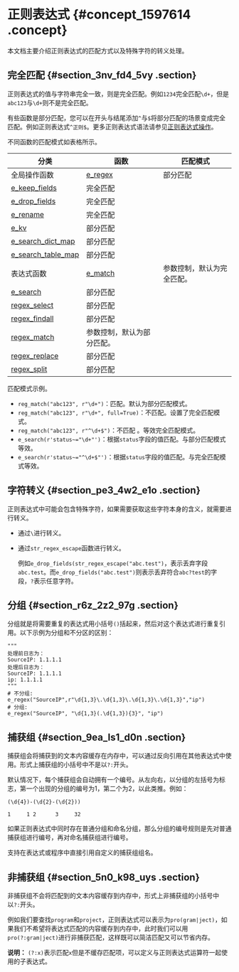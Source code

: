 # 正则表达式 {#concept_1597614 .concept}

本文档主要介绍正则表达式的匹配方式以及特殊字符的转义处理。

## 完全匹配 {#section_3nv_fd4_5vy .section}

正则表达式的值与字符串完全一致，则是完全匹配。例如`1234`完全匹配`\d+`，但是`abc123`与`\d+`则不是完全匹配。

有些函数是部分匹配，您可以在开头与结尾添加`^`与`$`将部分匹配的场景变成完全匹配。例如正则表达式`^正则$`。更多正则表达式语法请参见[正则表达式操作](https://docs.python.org/zh-cn/3.7/library/re.html)。

不同函数的匹配模式如表格所示。

|分类|函数|匹配模式|
|--|--|----|
|全局操作函数|[e\_regex](../../../../cn.zh-CN/数据加工/数据加工语法/全局操作函数/字段值提取函数.md#section_1rn_crw_ur9)|部分匹配|
|[e\_keep\_fields](../../../../cn.zh-CN/数据加工/数据加工语法/全局操作函数/字段操作函数.md#section_e3g_856_vs6)|完全匹配|
|[e\_drop\_fields](../../../../cn.zh-CN/数据加工/数据加工语法/全局操作函数/字段操作函数.md#section_q8m_zn8_uvj)|完全匹配|
|[e\_rename](../../../../cn.zh-CN/数据加工/数据加工语法/全局操作函数/字段操作函数.md#section_dg9_67q_cjh)|完全匹配|
|[e\_kv](../../../../cn.zh-CN/数据加工/数据加工语法/全局操作函数/字段值提取函数.md#section_n3z_qjb_xpp)|部分匹配|
|[e\_search\_dict\_map](../../../../cn.zh-CN/数据加工/数据加工语法/全局操作函数/映射富化函数.md#section_pbk_lwq_04u)|部分匹配|
|[e\_search\_table\_map](../../../../cn.zh-CN/数据加工/数据加工语法/全局操作函数/映射富化函数.md#section_mp3_goc_rxa)|部分匹配|
|表达式函数|[e\_match](../../../../cn.zh-CN/数据加工/数据加工语法/表达式函数/事件检查函数.md#section_8ng_n08_z4i)|参数控制，默认为完全匹配。|
|[e\_search](../../../../cn.zh-CN/数据加工/数据加工语法/表达式函数/事件检查函数.md#section_syl_ku4_k84)|部分匹配|
|[regex\_select](../../../../cn.zh-CN/数据加工/数据加工语法/表达式函数/正则表达式函数.md#section_wis_oxa_0zf)|部分匹配|
|[regex\_findall](../../../../cn.zh-CN/数据加工/数据加工语法/表达式函数/正则表达式函数.md#section_vmz_0lw_bto)|部分匹配|
|[regex\_match](../../../../cn.zh-CN/数据加工/数据加工语法/表达式函数/正则表达式函数.md#section_p5o_wsv_w8a)|参数控制，默认为部分匹配。|
|[regex\_replace](../../../../cn.zh-CN/数据加工/数据加工语法/表达式函数/正则表达式函数.md#section_itd_2qz_jc2)|部分匹配|
|[regex\_split](../../../../cn.zh-CN/数据加工/数据加工语法/表达式函数/正则表达式函数.md#section_1pq_q2t_1i5)|部分匹配|

匹配模式示例。

-   `reg_match("abc123", r"\d+")`：匹配。默认为部分匹配模式。
-   `reg_match("abc123", r"\d+", full=True)`：不匹配。设置了完全匹配模式。
-   `reg_match("abc123", r"^\d+$")`：不匹配 。等效完全匹配模式。
-   `e_search(r'status~="\d+"')`：根据`status`字段的值匹配。与部分匹配模式等效。
-   `e_search(r'status~="^\d+$"')`：根据`status`字段的值匹配。与完全匹配模式等效。

## 字符转义 {#section_pe3_4w2_e1o .section}

正则表达式中可能会包含特殊字符，如果需要获取这些字符本身的含义，就需要进行转义。

-   通过`\`进行转义。
-   通过`str_regex_escape`函数进行转义。

    例如`e_drop_fields(str_regex_escape("abc.test")`，表示丢弃字段`abc.test`。而`e_drop_fields("abc.test")`则表示丢弃符合`abc?test`的字段，`?`表示任意字符。


## 分组 {#section_r6z_2z2_97g .section}

分组就是将需要重复的表达式用小括号`()`括起来，然后对这个表达式进行重复引用。以下示例为分组和不分区的区别：

``` {#codeblock_mr3_rar_tdt}
"""
处理前日志为：
SourceIP: 1.1.1.1
处理后日志为：
SourceIP: 1.1.1.1
ip: 1.1.1.1
"""
# 不分组:
e_regex("SourceIP",r"\d{1,3}\.\d{1,3}\.\d{1,3}\.\d{1,3}","ip")
# 分组:
e_regex("SourceIP", "\d{1,3}(.\d{1,3}){3}", "ip")
```

## 捕获组 {#section_9ea_ls1_d0n .section}

捕获组会将捕获到的文本内容缓存在内存中，可以通过反向引用在其他表达式中使用。形式上捕获组的小括号中不是以`?:`开头。

默认情况下，每个捕获组会自动拥有一个编号。从左向右，以分组的左括号为标志，第一个出现的分组的编号为1，第二个为2，以此类推。例如：

``` {#codeblock_cg5_q0c_drw}
(\d{4})-(\d{2}-(\d{2}))

1     1 2      3     32
```

如果正则表达式中同时存在普通分组和命名分组，那么分组的编号规则是先对普通捕获组进行编号，再对命名捕获组进行编号。

支持在表达式或程序中直接引用自定义的捕获组组名。

## 非捕获组 {#section_5n0_k98_uys .section}

非捕获组不会将匹配到的文本内容缓存到内存中，形式上非捕获组的小括号中以`?:`开头。

例如我们要查找`program`和`project`，正则表达式可以表示为`pro(gram|ject)`，如果我们不希望将表达式匹配的内容缓存到内存中，此时我们可以用`pro(?:gram|ject)`进行非捕获匹配，这样既可以简洁匹配又可以节省内存。

**说明：** `(?:x)`表示匹配`x`但是不缓存匹配项，可以定义与正则表达式运算符一起使用的子表达式。


